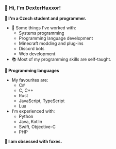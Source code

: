 ### 👋 Hi, I'm DexterHaxxor!

**🦊 I'm a Czech student and programmer.**
- 🎨 Some things I've worked with:
  - Systems programming
  - Programming language development
  - Minecraft modding and plug-ins
  - Discord bots
  - Web development
- 📚 Most of my programming skills are self-taught.

**📖 Programming languages**
- My favourites are:
  - C#
  - C, C++
  - Rust
  - JavaScript, TypeScript
  - Lua
- I'm experienced with:
  - Python
  - Java, Kotlin
  - Swift, Objective-C
  - PHP

**🦊 I am obsessed with foxes.**
